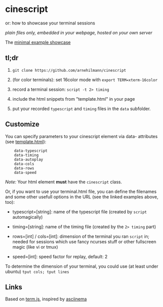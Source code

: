 cinescript
==========

or: how to showcase your terminal sessions

*plain files only, embedded in your webpage, hosted on your own server*

The [minimal example showcase](http://arnehilmann.github.io/cinescript/cinescript-template.html)


tl;dr
----

1. ```git clone https://github.com/arnehilmann/cinescript```

2. (for color terminals): set 16color mode with ```export TERM=xterm-16color```

3. record a terminal session: ```script -t 2> timing```

4. include the html snippets from "template.html" in your page

5. put your recorded ```typescript``` and ```timing``` files in the ```data``` subfolder.


Customize
---------

You can specify parameters to your cinescript element via data- attributes
(see [template.html](https://github.com/arnehilmann/cinescript/blob/master/cinescript-template.html)):
```
    data-typescript
    data-timing
    data-autoplay
    data-cols
    data-rows
    data-speed
```
*Note:* Your html element **must** have the ```cinescript``` class.

Or, if you want to use your terminal.html file, you can define the
filenames and some other usefull options in the URL (see the linked examples above, too):

* typescript=[string]: name of the typescript file (created by ```script``` automagically)

* timing=[string]: name of the timing file (created by the ```2> timing``` part)

* rows=[int] / cols=[int]: dimension of the terminal you ran ```script``` in; needed for
    sessions which use fancy ncurses stuff or other fullscreen magic (like vi or tmux)

* speed=[int]: speed factor for replay, default: 2


To determine the dimension of your terminal, you could use (at least under ubuntu)
```tput cols; tput lines```

Links
-----

Based on [term.js](https://github.com/chjj/term.js),
inspired by [asciinema](https://github.com/sickill/asciinema.org)

